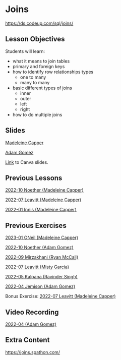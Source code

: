 # Joins
https://ds.codeup.com/sql/joins/

## Lesson Objectives
Students will learn:
- what it means to join tables
- primary and foreign keys
- how to identify row relationships types
    - one to many
    - many to many
- basic different types of joins
    - inner
    - outer
    - left
    - right
- how to do multiple joins


## Slides
[Madeleine Capper](https://www.canva.com/design/DAE1FPzh2yQ/PdD8_xT_KcvxiuHQZXV87w/view#1)

[Adam Gomez](https://docs.google.com/presentation/d/1dkqLpSP3ekuFfsD582l3dl8ZDCPi_rkwwq2Tqn79PnU/edit?usp=sharing)

[Link](https://www.canva.com/design/DAFktLHfy6Y/cRnuQsR_FCKjIMFaqxTTmA/edit?utm_content=DAFktLHfy6Y&utm_campaign=designshare&utm_medium=link2&utm_source=sharebutton) to Canva slides.

## Previous Lessons
[2022-10 Noether (Madeleine Capper)](https://github.com/CodeupClassroom/noether-database-exercises/blob/main/join_lesson.sql)

[2022-07 Leavitt (Madeleine Capper)](https://github.com/CodeupClassroom/leavitt-database-exercises-/blob/main/join_lesson.sql)

[2022-01 Innis (Madeleine Capper)](https://github.com/CodeupClassroom/innis-database-exercises/blob/main/Join_lesson.sql)

## Previous Exercises
[2023-01 ONeil (Madeleine Capper)](https://github.com/CodeupClassroom/oneil-sql/blob/main/joins_exercises.sql)

[2022-10 Noether (Adam Gomez)](https://github.com/CodeupClassroom/noether-database-exercises/blob/main/joins_exercises.sql)

[2022-09 Mirzakhani (Ryan McCall)](https://github.com/CodeupClassroom/mirzakhani-database-exercises/blob/main/join_exercises.sql)

[2022-07 Leavitt (Misty Garcia)](https://github.com/CodeupClassroom/leavitt-database-exercises-/blob/main/join_exercises.sql)

[2022-05 Kalpana (Ravinder Singh)](https://github.com/CodeupClassroom/kalpana-database-exercises/blob/main/join-solutions.sql)

[2022-04 Jemison (Adam Gomez)](https://github.com/CodeupClassroom/jemison-databases-exercises/blob/main/joins_exercises.sql)

Bonus Exercise: [2022-07 Leavitt (Madeleine Capper)](https://github.com/CodeupClassroom/leavitt-database-exercises-/blob/main/join_bonus_questions.sql)


## Video Recording
[2022-04 (Adam Gomez)](https://www.youtube.com/watch?v=BXuAzl9DGxA)

## Extra Content 
https://joins.spathon.com/



